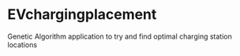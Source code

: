 # EVchargingplacement
Genetic Algorithm application to try and find optimal charging station locations
